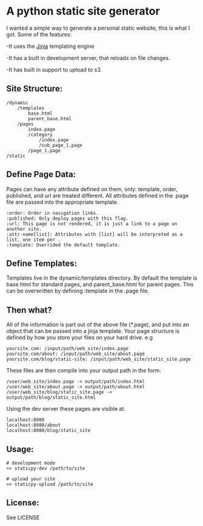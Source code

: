 A python static site generator
=============

I wanted a simple way to generate a personal static website, this is what I got.  Some of the features:

-It uses the [Jinja](http://jinja.pocoo.org/) templating engine

-It has a built in development server, that reloads on file changes.

-It has built in support to upload to s3.

Site Structure:
-------

	/dynamic
		/templates
			base.html
			parent_base.html
		/pages
			index.page
			/category
				/index.page
				/sub_page_1.page
			/page_1.page
	/static
	
Define Page Data:
-------
Pages can have any attribute defined on them, only: template, order, published, and url are treated different.  All attributes defined in the .page file are passed into the appropriate template. 

	:order: Order in navigation links.
	:published: Only deploy pages with this flag.
	:url: This page is not rendered, it is just a link to a page on another site. 
	:attr-name[list]: Attributes with [list] will be interpreted as a list, one item per .
	:template: Overrided the default template. 

Define Templates:
-------

Templates live in the dynamic/templates directory. By default the template is base.html for standard pages, and parent_base.html for parent pages.  This can be overwritten by defining :template in the .page file. 

Then what?
-------
All of the information is part out of the above file (*.page), and put into an object that can be passed into a jinja template.  Your page structure is defined by how you store your files on your hard drive.  e.g

	yoursite.com: /input/path/web_site/index.page
	yoursite.com/about: /input/path/web_site/about.page
	yoursite.com/blog/static-site: /input/path/web_site/static_site.page

These files are then compile into your output path in the form:

	/user/web_site/index.page -> output/path/index.html
	/user/web_site/about.page -> output/path/about.html
	/user/web_site/blog/static_site.page -> output/path/blog/static_site.html

Using the dev server these pages are visible at:

	localhost:8080
	localhost:8080/about
	localhost:8080/blog/static_site

Usage:
-------
	
	# development mode
	>> staticpy-dev /path/to/site
	
	# upload your site
	>> staticpy-upload /path/to/site

License:
-------

See LICENSE
